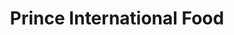 ---
title: "Prince International Food"
url: /ashford/prince-international-food/
shop: convenience
---